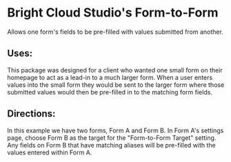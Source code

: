 # Bright Cloud Studio's Form-to-Form
Allows one form's fields to be pre-filled with values submitted from another.

## Uses:
This package was designed for a client who wanted one small form on their homepage to act as a lead-in to a much larger form. When a user enters values into the small form they would be sent to the larger form where those submitted values would then be pre-filled in to the matching form fields.

## Directions:
In this example we have two forms, Form A and Form B. In Form A's settings page, choose Form B as the target for the "Form-to-Form Target" setting.
Any fields on Form B that have matching aliases will be pre-filled with the values entered within Form A.
